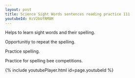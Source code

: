 ```yaml
---
layout: post
title: Science Sight Words sentences reading practice 111
youtubeId: KcV2bUfRM8M
---
```

 
 
Helps to learn sight words and their spelling.

Opportunitiy to repeat the spelling. 

Practice spelling. 
 
Practice for spelling bee competitions. 
 
{% include youtubePlayer.html id=page.youtubeId %}
 
 
